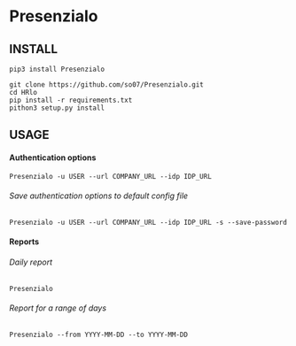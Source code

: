 # Presenzialo

## INSTALL

```
pip3 install Presenzialo
```

```
git clone https://github.com/so07/Presenzialo.git
cd HRlo
pip install -r requirements.txt
pithon3 setup.py install 
```

## USAGE

#### Authentication options

```
Presenzialo -u USER --url COMPANY_URL --idp IDP_URL
```

###### Save authentication options to default config file

```
Presenzialo -u USER --url COMPANY_URL --idp IDP_URL -s --save-password
```

#### Reports

###### Daily report

```
Presenzialo
```

###### Report for a range of days

```
Presenzialo --from YYYY-MM-DD --to YYYY-MM-DD
```

